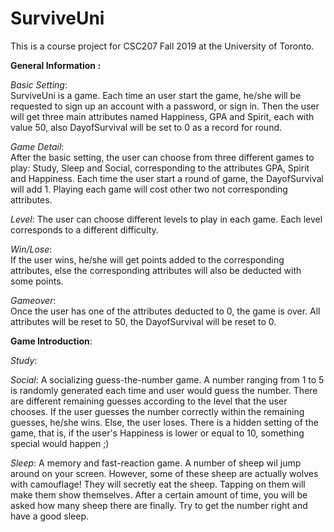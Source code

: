# SurviveUni
This is a course project for CSC207 Fall 2019 at the University of 
Toronto.
   
**General Information :**  

*Basic Setting*:  
SurviveUni is a game. Each time an user start the game, he/she will be 
 requested to sign up an account with a password, or sign in. Then the 
 user will get three main attributes named Happiness, GPA and Spirit, 
 each with value 50, also DayofSurvival will be set to 0 as a record for
 round. 
 
 *Game Detail*:  
 After the basic setting, the user can choose from three different
 games to play: Study, Sleep and Social, corresponding to the attributes
 GPA, Spirit and Happiness. Each time the user start a round of game, 
 the DayofSurvival will add 1. Playing each game will cost other two not
 corresponding attributes. 
 
 *Level*:
 The user can choose different levels to play in each game. Each level 
 corresponds to a different difficulty.
 
 *Win/Lose*:  
 If the user wins, he/she will get points added to the corresponding 
 attributes, else the corresponding attributes will also be deducted 
 with some points. 
 
 *Gameover*:  
 Once the user has one of the attributes deducted to 0, the game is over.
 All attributes will be reset to 50, the DayofSurvival will be reset to 0.
 
 **Game Introduction**:
 
 *Study*: 
 
 *Social*:  A socializing guess-the-number game. A number ranging from
 1 to 5 is randomly generated each time and user would guess the number.
 There are different remaining guesses according to the level that the 
 user chooses. If the user guesses the number correctly within the 
 remaining guesses, he/she wins. Else, the user loses. There is a hidden
 setting of the game, that is, if the user's Happiness is lower or equal
 to 10, something special would happen ;)
 
 *Sleep*:  A memory and fast-reaction game. A number of sheep wil jump
 around on your screen. However, some of these sheep are actually wolves
 with camouflage! They will secretly eat the sheep. Tapping on them will
 make them show themselves. After a certain amount of time, you will be
 asked how many sheep there are finally. Try to get the number right and
 have a good sleep.
